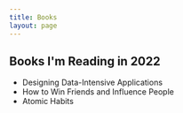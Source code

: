 ```yaml
---
title: Books
layout: page
---
```


<h2>Books I'm Reading in 2022</h2>

<ul class="skill-list">
	<li>Designing Data-Intensive Applications</li>
	<li>How to Win Friends and Influence People</li>
	<li>Atomic Habits</li>
</ul>
